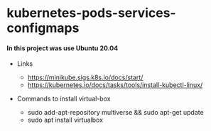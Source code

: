 # kubernetes-pods-services-configmaps

#### In this project was use Ubuntu 20.04

- Links
   - https://minikube.sigs.k8s.io/docs/start/
   - https://kubernetes.io/docs/tasks/tools/install-kubectl-linux/
 
- Commands to install virtual-box
   - sudo add-apt-repository multiverse && sudo apt-get update
   - sudo apt install virtualbox
       
